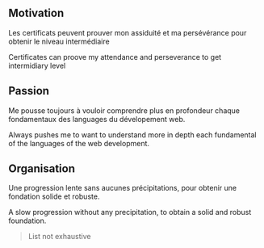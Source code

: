 ## Motivation

Les certificats peuvent prouver mon assiduité et ma persévérance pour obtenir le niveau intermédiaire

Certificates can proove my attendance and perseverance to get intermidiary level

## Passion

Me pousse toujours à vouloir comprendre plus en profondeur chaque fondamentaux des languages du dévelopement web.

Always pushes me to want to understand more in depth each fundamental of the languages of the web development.

## Organisation

Une progression lente sans aucunes précipitations, pour obtenir une fondation solide et robuste.

A slow progression without any precipitation, to obtain a solid and robust foundation.



> List not exhaustive 

